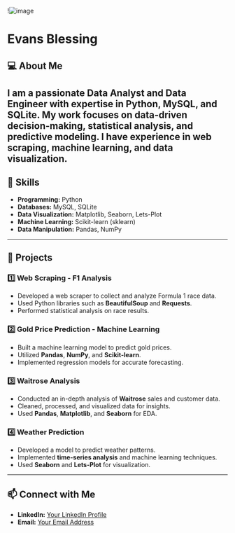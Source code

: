 !<img src="https://www.google.com/url?sa=i&url=https%3A%2F%2Fwww.linkedin.com%2Fpulse%2F4-things-you-should-know-career-data-analytics-jonathan-osagie&psig=AOvVaw1fSE-fnv_8AIYqu96jY0I4&ust=1741708810051000&source=images&cd=vfe&opi=89978449&ved=0CBMQjRxqFwoTCOiWhpDx_4sDFQAAAAAdAAAAABAJ" alt="image">
#  Evans Blessing

## 💻 About Me
I am a passionate **Data Analyst** and **Data Engineer** with expertise in **Python**, **MySQL**, and **SQLite**. My work focuses on data-driven decision-making, statistical analysis, and predictive modeling. I have experience in **web scraping, machine learning, and data visualization**.
---
## 🔧 Skills
- **Programming:** Python
- **Databases:** MySQL, SQLite
- **Data Visualization:** Matplotlib, Seaborn, Lets-Plot
- **Machine Learning:** Scikit-learn (sklearn)
- **Data Manipulation:** Pandas, NumPy
---
## 📂 Projects
### 1️⃣ Web Scraping - **F1 Analysis**
   - Developed a web scraper to collect and analyze Formula 1 race data.
   - Used Python libraries such as **BeautifulSoup** and **Requests**.
   - Performed statistical analysis on race results.

### 2️⃣ Gold Price Prediction - **Machine Learning**
   - Built a machine learning model to predict gold prices.
   - Utilized **Pandas**, **NumPy**, and **Scikit-learn**.
   - Implemented regression models for accurate forecasting.

### 3️⃣ Waitrose Analysis
   - Conducted an in-depth analysis of **Waitrose** sales and customer data.
   - Cleaned, processed, and visualized data for insights.
   - Used **Pandas**, **Matplotlib**, and **Seaborn** for EDA.

### 4️⃣ Weather Prediction
   - Developed a model to predict weather patterns.
   - Implemented **time-series analysis** and machine learning techniques.
   - Used **Seaborn** and **Lets-Plot** for visualization.
---
## 📫 Connect with Me
- **LinkedIn:** [Your LinkedIn Profile](https://www.linkedin.com/in/evans-blessing-3a39b2227/)
- **Email:** [Your Email Address](evansbless1@gmail.com)
